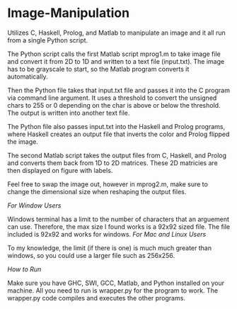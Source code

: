 # Image-Manipulation
Utilizes C, Haskell, Prolog, and Matlab to manipulate an image and it all run from a single Python script.

The Python script calls the first Matlab script mprog1.m to take image file and convert it from 2D to 1D and written to a text file (input.txt). The image has to be grayscale to start, so the Matlab program converts it automatically.

Then the Python file takes that input.txt file and passes it into the C program via command line argument. It uses a threshold to convert the unsigned chars to 255 or 0 depending on the char is above or below the threshold.
The output is written into another text file.

The Python file also passes input.txt into the Haskell and Prolog programs, where Haskell creates an output file that inverts the color and Prolog flipped the image.

The second Matlab script takes the output files from C, Haskell, and Prolog and converts them back from 1D to 2D matrices. These 2D matricies are then displayed on figure with labels.

Feel free to swap the image out, however in mprog2.m, make sure to change the dimensional size when reshaping the output files.

*For Window Users*

Windows terminal has a limit to the number of characters that an arguement can use. Therefore, the max size I found works is a 92x92 sized file. The file included is 92x92 and works for windows.
*For Mac and Linux Users*

To my knowledge, the limit (if there is one) is much much greater than windows, so you could use a larger file such as 256x256.


*How to Run*

Make sure you have GHC, SWI, GCC, Matlab, and Python installed on your machine. All you need to run is wrapper.py for the program to work. The wrapper.py code compiles and executes the other programs.
